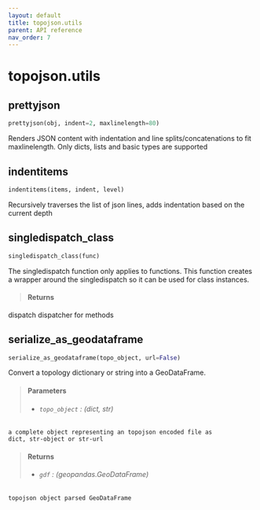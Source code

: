```yaml
---
layout: default
title: topojson.utils
parent: API reference
nav_order: 7
---
```



# topojson.utils

## prettyjson
```python
prettyjson(obj, indent=2, maxlinelength=80)
```
Renders JSON content with indentation and line splits/concatenations to fit maxlinelength.
Only dicts, lists and basic types are supported
## indentitems
```python
indentitems(items, indent, level)
```
Recursively traverses the list of json lines, adds indentation based on the current depth
## singledispatch_class
```python
singledispatch_class(func)
```

The singledispatch function only applies to functions. This function creates a
wrapper around the singledispatch so it can be used for class instances.

> #### Returns
dispatch
    dispatcher for methods

## serialize_as_geodataframe
```python
serialize_as_geodataframe(topo_object, url=False)
```

Convert a topology dictionary or string into a GeoDataFrame.

> #### Parameters
> + ###### `topo_object` : (dict, str)
    a complete object representing an topojson encoded file as
    dict, str-object or str-url

> #### Returns
> + ###### `gdf` : (geopandas.GeoDataFrame)
    topojson object parsed GeoDataFrame


